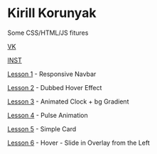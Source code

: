 # Kirill Korunyak


Some CSS/HTML/JS fitures


[VK]( https://vk.com/faceless_3 "vk")


[INST]( https://www.instagram.com/__face1ess__ "My in]stagram")

[Lesson 1](https://no-name-px.github.io/L1%20Responsive%20NavBar/) - Responsive Navbar

[Lesson 2](https://no-name-px.github.io/L2%20Dubbed%20Hover%20Effect/) - Dubbed Hover Effect

[Lesson 3](https://no-name-px.github.io/L3%20Animated%20Clock/) - Animated Clock + bg Gradient

[Lesson 4](https://no-name-px.github.io/L4%20Pulse%20Anim/) - Pulse Animation

[Lesson 5](https://no-name-px.github.io/L5%20Simple%20Card/) - Simple Card

[Lesson 6](https://no-name-px.github.io/No-Name-px.github.io/L6%20HoverEffect%20-%20Slide%20in%20Overlay%20from%20the%20Left/) - Hover - Slide in Overlay from the Left
